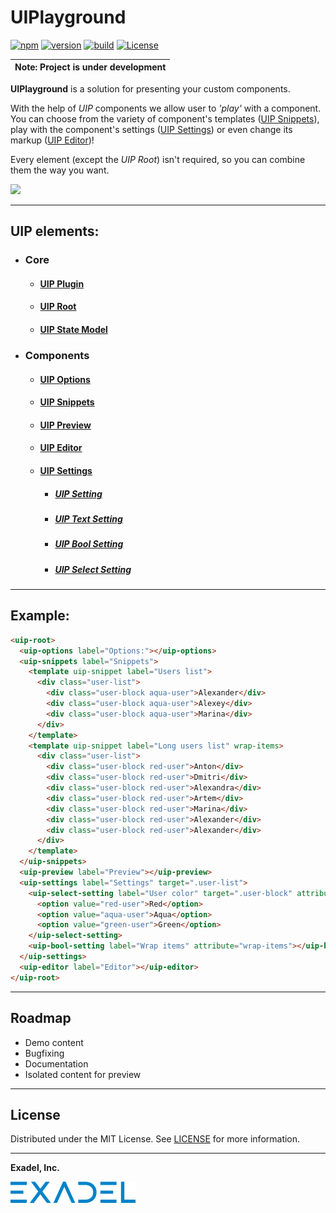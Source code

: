 # UIPlayground

[![npm](https://img.shields.io/npm/v/@exadel/ui-playground?style=for-the-badge)](https://www.npmjs.com/package/@exadel/ui-playground)
[![version](https://img.shields.io/github/package-json/v/exadel-inc/ui-playground?style=for-the-badge)](https://github.com/exadel-inc/ui-playground/releases/latest)
[![build](https://img.shields.io/github/workflow/status/exadel-inc/ui-playground/lint/main?style=for-the-badge)](https://github.com/exadel-inc/ui-playground/actions/workflows/lint.yml)
[![License](https://img.shields.io/badge/license-MIT-green.svg?style=for-the-badge)](./README.md)

| **Note: Project is under development** |
| --- |

**UIPlayground** is a solution for presenting your custom components.

With the help of *UIP* components we allow user to *'play'* with a component.
You can choose from the variety of component's templates ([UIP Snippets](src/core/snippets/README.md)),
play with the component's settings ([UIP Settings](src/plugins/settings/README.md))
or even change its markup ([UIP Editor](src/plugins/editor/README.md))!

Every element (except the *UIP Root*) isn't required, so you can combine them the way you want.

![](docs/images/screenshot.png)

---
## UIP elements:
- ### Core
  - #### [UIP Plugin](src/core/base/README.md#uip-plugin)
  - #### [UIP Root](src/core/base/README.md#uip-root)
  - #### [UIP State Model](src/core/base/README.md#uip-state-model)
- ### Components
  - #### [UIP Options](src/plugins/options/README.md)
  - #### [UIP Snippets](src/core/snippets/README.md)
  - #### [UIP Preview](src/core/preview/README.md)
  - #### [UIP Editor](src/plugins/editor/README.md)
  - #### [UIP Settings](src/plugins/settings/README.md)
    - ##### [UIP Setting](src/settings/setting/README.md)
    - ##### [UIP Text Setting](src/settings/text-setting/README.md)
    - ##### [UIP Bool Setting](src/settings/bool-setting/README.md)
    - ##### [UIP Select Setting](src/settings/select-setting/README.md)
---
## Example:
```html
<uip-root>
  <uip-options label="Options:"></uip-options>
  <uip-snippets label="Snippets">
    <template uip-snippet label="Users list">
      <div class="user-list">
        <div class="user-block aqua-user">Alexander</div>
        <div class="user-block aqua-user">Alexey</div>
        <div class="user-block aqua-user">Marina</div>
      </div>
    </template>
    <template uip-snippet label="Long users list" wrap-items>
      <div class="user-list">
        <div class="user-block red-user">Anton</div>
        <div class="user-block red-user">Dmitri</div>
        <div class="user-block red-user">Alexandra</div>
        <div class="user-block red-user">Artem</div>
        <div class="user-block red-user">Marina</div>
        <div class="user-block red-user">Alexander</div>
        <div class="user-block red-user">Alexander</div>
      </div>
    </template>
  </uip-snippets>
  <uip-preview label="Preview"></uip-preview>
  <uip-settings label="Settings" target=".user-list">
    <uip-select-setting label="User color" target=".user-block" attribute="class" mode="append">
      <option value="red-user">Red</option>
      <option value="aqua-user">Aqua</option>
      <option value="green-user">Green</option>
    </uip-select-setting>
    <uip-bool-setting label="Wrap items" attribute="wrap-items"></uip-bool-setting>
  </uip-settings>
  <uip-editor label="Editor"></uip-editor>
</uip-root>
```

---

## Roadmap

- Demo content
- Bugfixing
- Documentation
- Isolated content for preview

---

## License

Distributed under the MIT License. See [LICENSE](https://github.com/exadel-inc/ui-playground/blob/HEAD/CLA.md)
for more information.

---

**Exadel, Inc.**

[![](docs/images/exadel-logo.png)](https://exadel.com)

